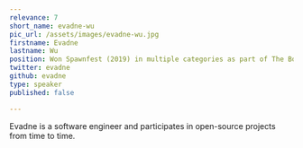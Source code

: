 ```yaml
---
relevance: 7
short_name: evadne-wu
pic_url: /assets/images/evadne-wu.jpg
firstname: Evadne
lastname: Wu
position: Won Spawnfest (2019) in multiple categories as part of The Bodgemasters
twitter: evadne
github: evadne
type: speaker
published: false

---
```

<p>Evadne is a software engineer and participates in open-source projects from time to time.
</p>
